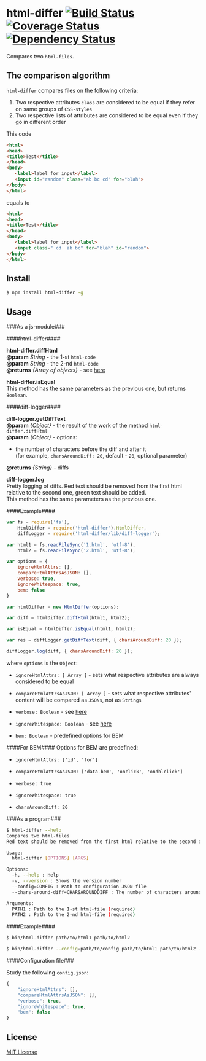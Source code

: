 # html-differ [![Build Status](https://travis-ci.org/bem/html-differ.svg)](https://travis-ci.org/bem/html-differ) [![Coverage Status](https://img.shields.io/coveralls/bem/html-differ.svg)](https://coveralls.io/r/bem/html-differ?branch=master) [![Dependency Status](https://david-dm.org/bem/html-differ.svg)](https://david-dm.org/bem/html-differ)

Сompares two ```html-files```.

## The comparison algorithm

```html-differ``` compares files on the following criteria:

1. Two respective attributes ```class``` are considered to be equal if they refer on same groups of ```CSS-styles```
2. Two respective lists of attributes are considered to be equal even if they go in different order

This code

```html
<html>
<head>
<title>Test</title>
</head>
<body>
   <label>label for input</label>
   <input id="random" class="ab bc cd" for="blah">
</body>
</html>
```

equals to

```html
<html>
<head>
<title>Test</title>
</head>
<body>
   <label>label for input</label>
   <input class=" cd  ab bc" for="blah" id="random">
</body>
</html>
```

## Install

```bash
$ npm install html-differ -g
```

## Usage

###As a js-module###

####html-differ####

**html-differ.diffHtml**<br>
**@param** *String* - the 1-st ```html-code```<br>
**@param** *String* - the 2-nd ```html-code```<br>
**@returns** *{Array of objects}* - see [here](https://github.com/kpdecker/jsdiff#examples)

**html-differ.isEqual**<br>
This method has the same parameters as the previous one, but returns ```Boolean```.

####diff-logger####

**diff-logger.getDiffText**<br>
**@param** *{Object}* - the result of the work of the method ```html-differ.diffHtml```<br>
**@param** *{Object}* - options:<br>
* the number of characters before the diff and after it<br>
(for example, ```charsAroundDiff: 20```, default - ```20```, optional parameter)<br>

**@returns** *{String}* - diffs

**diff-logger.log**<br>
Pretty logging of diffs. Red text should be removed from the first html relative to the second one, green text should be added.<br>
This method has the same parameters as the previous one.

####Example####

```js
var fs = require('fs'),
    HtmlDiffer = require('html-differ').HtmlDiffer,
    diffLogger = require('html-differ/lib/diff-logger');

var html1 = fs.readFileSync('1.html', 'utf-8'),
    html2 = fs.readFileSync('2.html', 'utf-8');

var options = {
    ignoreHtmlAttrs: [],
    compareHtmlAttrsAsJSON: [],
    verbose: true,
    ignoreWhitespace: true,
    bem: false
}

var htmlDiffer = new HtmlDiffer(options);

var diff = htmlDiffer.diffHtml(html1, html2);

var isEqual = htmlDiffer.isEqual(html1, html2);

var res = diffLogger.getDiffText(diff, { charsAroundDiff: 20 });

diffLogger.log(diff, { charsAroundDiff: 20 });
```

where ```options``` is the ```Object```:

* ```ignoreHtmlAttrs: [ Array ]``` - sets what respective attributes are always considered to be equal

* ```compareHtmlAttrsAsJSON: [ Array ]``` - sets what respective attributes' content will be compared as ```JSONs```, not as ```Strings```

* ```verbose: Boolean``` - see [here](https://github.com/tautologistics/node-htmlparser#option-verbose)

* ```ignoreWhitespace: Boolean``` - see [here](https://github.com/tautologistics/node-htmlparser#option-ignorewhitespace)

* ```bem: Boolean``` - predefined options for BEM


####For BEM####
Options for BEM are predefined:
* ```ignoreHtmlAttrs: ['id', 'for']```

* ```compareHtmlAttrsAsJSON: ['data-bem', 'onclick', 'ondblclick']```

* ```verbose: true```

* ```ignoreWhitespace: true```

* ```charsAroundDiff: 20```


###As a program###

```bash
$ html-differ --help
Compares two html-files
Red text should be removed from the first html relative to the second one, green text should be added

Usage:
  html-differ [OPTIONS] [ARGS]

Options:
  -h, --help : Help
  -v, --version : Shows the version number
  --config=CONFIG : Path to configuration JSON-file
  --chars-around-diff=CHARSAROUNDDIFF : The number of characters around diff

Arguments:
  PATH1 : Path to the 1-st html-file (required)
  PATH2 : Path to the 2-nd html-file (required)
```

####Example####

```bash
$ bin/html-differ path/to/html1 path/to/html2

$ bin/html-differ --config=path/to/config path/to/html1 path/to/html2 --chars-around-diff=20
```

####Configuration file###

Study the following ```config.json```:

```js
{
    "ignoreHtmlAttrs": [],
    "compareHtmlAttrsAsJSON": [],
    "verbose": true,
    "ignoreWhitespace": true,
    "bem": false
}
```

## License

[MIT License](http://en.wikipedia.org/wiki/MIT_License)
